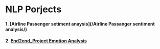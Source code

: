# NLP Porjects
#### 1. [Airline Passenger setiment anaysis](/Airline Passanger sentiment analysis/)
#### 2. [End2end_Project Emotion Analysis](/End2end_EmotionAnalysis/)